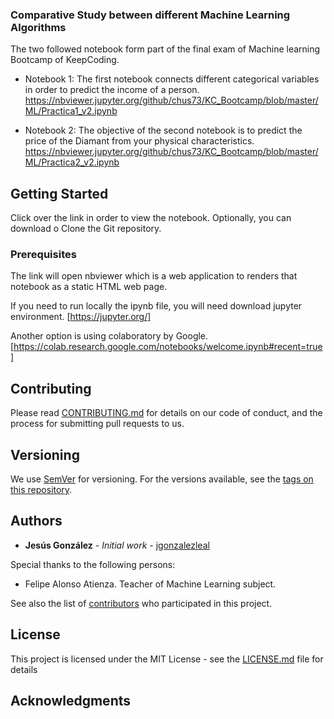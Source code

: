### Comparative Study between different Machine Learning Algorithms
The two followed notebook form part of the final exam of Machine learning Bootcamp of KeepCoding.

- Notebook 1: The first notebook connects different categorical variables in order to predict the income of a person.
      https://nbviewer.jupyter.org/github/chus73/KC_Bootcamp/blob/master/ML/Practica1_v2.ipynb

- Notebook 2: The objective of the second notebook is to predict the price of the Diamant from your physical characteristics.   
      https://nbviewer.jupyter.org/github/chus73/KC_Bootcamp/blob/master/ML/Practica2_v2.ipynb

## Getting Started

Click over the link in order to view the notebook. 
Optionally, you can download o Clone the Git repository.

### Prerequisites
The link will open nbviewer which is a web application to renders that notebook as a static HTML web page.

If you need to run locally the ipynb file, you will need download jupyter environment. [https://jupyter.org/]

Another option is using colaboratory by Google. [https://colab.research.google.com/notebooks/welcome.ipynb#recent=true]

## Contributing

Please read [CONTRIBUTING.md](https://gist.github.com/PurpleBooth/b24679402957c63ec426) for details on our code of conduct, and the process for submitting pull requests to us.

## Versioning

We use [SemVer](http://semver.org/) for versioning. For the versions available, see the [tags on this repository](https://github.com/chus73/KC_Bootcamp/tags). 

## Authors

* **Jesús González** - *Initial work* - [jgonzalezleal](https://github.com/chus73)

Special thanks to the following persons:

   - Felipe Alonso Atienza. Teacher of Machine Learning subject.

See also the list of [contributors](https://github.com/chus73/KC_Bootcamp/contributors) who participated in this project.

## License

This project is licensed under the MIT License - see the [LICENSE.md](LICENSE.md) file for details

## Acknowledgments



